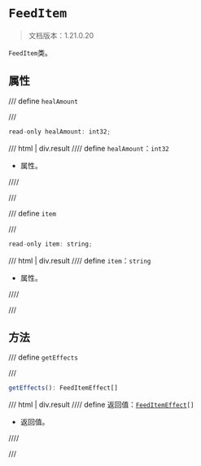 # `FeedItem`

> 文档版本：1.21.0.20

`FeedItem`类。

## 属性

/// define
`healAmount`


///

```js
read-only healAmount: int32;
```

/// html | div.result
//// define
`healAmount`：`int32`

- 属性。


////

///


/// define
`item`


///

```js
read-only item: string;
```

/// html | div.result
//// define
`item`：`string`

- 属性。


////

///


## 方法

/// define
`getEffects`


///

```js
getEffects(): FeedItemEffect[]
```

/// html | div.result
//// define
返回值：<code><a href="../feeditemeffect/">FeedItemEffect</a>[]</code>

- 返回值。


////

///

